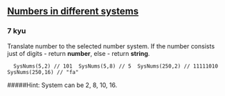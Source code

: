 <h2><a href=https://www.codewars.com/kata/588bb1195eb601f5d400001f/train/javascript target="_blank">Numbers in different systems </a></h2><h3>7 kyu</h3><p>Translate number to the selected number system. If the number consists just of digits - return <strong>number</strong>, else - return <strong>string</strong>. </p><pre><code>  SysNums(5,2) // 101  SysNums(5,8) // 5  SysNums(250,2) // 11111010  SysNums(250,16) // "fa"</code></pre><p>#####Hint: System can be 2, 8, 10, 16.</p>